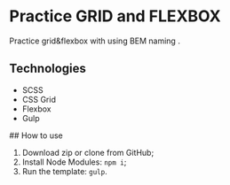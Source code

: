 # Practice GRID and FLEXBOX
Practice grid&amp;flexbox with using BEM naming .
<h2>Technologies</h2>
<ul>
	<li>SCSS</li>
	<li>CSS Grid</li>
	<li>Flexbox</li>
	<li>Gulp</li>
	
</ul>
## How to use
<ol>
    <li>Download zip or clone from GitHub;</li>
    <li>Install Node Modules: <code>npm i</code>;</li>
    <li>Run the template: <code>gulp</code>.</li>
</ol>
